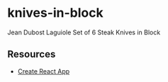 # knives-in-block

Jean Dubost Laguiole Set of 6 Steak Knives in Block

## Resources

- [Create React App](https://create-react-app.dev/)
